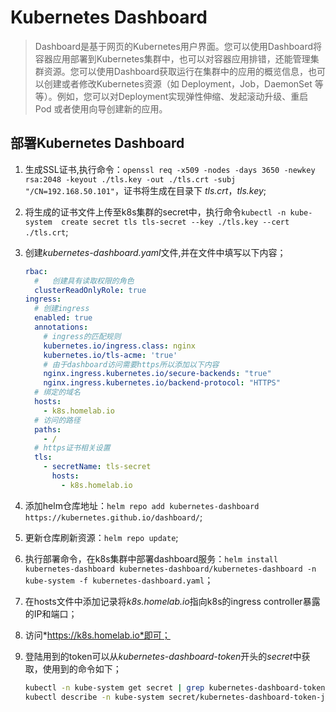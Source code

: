 # Kubernetes Dashboard

> Dashboard是基于网页的Kubernetes用户界面。您可以使用Dashboard将容器应用部署到Kubernetes集群中，也可以对容器应用排错，还能管理集群资源。您可以使用Dashboard获取运行在集群中的应用的概览信息，也可以创建或者修改Kubernetes资源（如 Deployment，Job，DaemonSet 等等）。例如，您可以对Deployment实现弹性伸缩、发起滚动升级、重启 Pod 或者使用向导创建新的应用。

## 部署Kubernetes Dashboard

1. 生成SSL证书,执行命令：`openssl req -x509 -nodes -days 3650 -newkey rsa:2048 -keyout ./tls.key -out ./tls.crt -subj "/CN=192.168.50.101"`，证书将生成在目录下	*tls.crt*，*tls.key*;
2. 将生成的证书文件上传至k8s集群的secret中，执行命令`kubectl -n kube-system  create secret tls tls-secret --key ./tls.key --cert ./tls.crt`;
3. 创建*kubernetes-dashboard.yaml*文件,并在文件中填写以下内容；

    ```yaml
    rbac:
      #   创建具有读取权限的角色
      clusterReadOnlyRole: true
    ingress:
      # 创建ingress
      enabled: true
      annotations:
        # ingress的匹配规则
        kubernetes.io/ingress.class: nginx
        kubernetes.io/tls-acme: 'true'
        # 由于dashboard访问需要https所以添加以下内容
        nginx.ingress.kubernetes.io/secure-backends: "true"
        nginx.ingress.kubernetes.io/backend-protocol: "HTTPS"
      # 绑定的域名
      hosts:
        - k8s.homelab.io
      # 访问的路径
      paths:
        - /
      # https证书相关设置
      tls:
        - secretName: tls-secret
          hosts:
            - k8s.homelab.io
    ```
4. 添加helm仓库地址：`helm repo add kubernetes-dashboard https://kubernetes.github.io/dashboard/`;
5. 更新仓库刷新资源：`helm repo update`;
6. 执行部署命令，在k8s集群中部署dashboard服务：`helm install kubernetes-dashboard kubernetes-dashboard/kubernetes-dashboard -n kube-system -f kubernetes-dashboard.yaml`；
7. 在hosts文件中添加记录将*k8s.homelab.io*指向k8s的ingress controller暴露的IP和端口；
8. 访问*https://k8s.homelab.io*即可；
9. 登陆用到的token可以从*kubernetes-dashboard-token*开头的*secret*中获取，使用到的命令如下；

    ```bash
    kubectl -n kube-system get secret | grep kubernetes-dashboard-token
    kubectl describe -n kube-system secret/kubernetes-dashboard-token-jc4xv
    ```